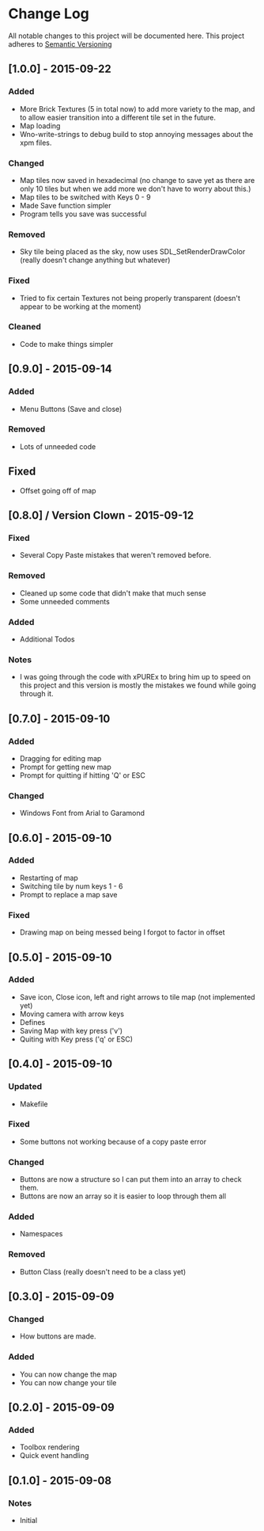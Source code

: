 # Change Log

All notable changes to this project will be documented here.
This project adheres to [Semantic Versioning](http://semver.org/)

## [1.0.0] - 2015-09-22
### Added
* More Brick Textures (5 in total now) to add more variety to the map, and to allow easier transition into a different tile set in the future.
* Map loading
* Wno-write-strings to debug build to stop annoying messages about the xpm files.

### Changed
* Map tiles now saved in hexadecimal (no change to save yet as there are only 10 tiles but when we add more we don't have to worry about this.)
* Map tiles to be switched with Keys 0 - 9
* Made Save function simpler
* Program tells you save was successful

### Removed
* Sky tile being placed as the sky, now uses SDL_SetRenderDrawColor (really doesn't change anything but whatever)

### Fixed
* Tried to fix certain Textures not being properly transparent (doesn't appear to be working at the moment)

### Cleaned
* Code to make things simpler


## [0.9.0] - 2015-09-14
### Added 
* Menu Buttons (Save and close)

### Removed
* Lots of unneeded code

## Fixed
* Offset going off of map


## [0.8.0] / Version Clown - 2015-09-12
### Fixed
* Several Copy Paste mistakes that weren't removed before.

### Removed
* Cleaned up some code that didn't make that much sense
* Some unneeded comments

### Added
* Additional Todos

### Notes
* I was going through the code with xPUREx to bring him up to speed on this project and this version is mostly
 the mistakes we found while going through it.


## [0.7.0] - 2015-09-10
### Added
* Dragging for editing map
* Prompt for getting new map
* Prompt for quitting if hitting 'Q' or ESC

### Changed
* Windows Font from Arial to Garamond


## [0.6.0] - 2015-09-10
### Added
* Restarting of map
* Switching tile by num keys 1 - 6
* Prompt to replace a map save

### Fixed
* Drawing map on being messed being I forgot to factor in offset


## [0.5.0] - 2015-09-10
### Added
* Save icon, Close icon, left and right arrows to tile map (not implemented yet)
* Moving camera with arrow keys
* Defines
* Saving Map with key press ('v')
* Quiting with Key press ('q' or ESC)


## [0.4.0] - 2015-09-10
### Updated
* Makefile

### Fixed
* Some buttons not working because of a copy paste error

### Changed
* Buttons are now a structure so I can put them into an array to check them.
* Buttons are now an array so it is easier to loop through them all

### Added
* Namespaces

### Removed
* Button Class (really doesn't need to be a class yet)


## [0.3.0] - 2015-09-09
### Changed
* How buttons are made.

### Added
* You can now change the map
* You can now change your tile


## [0.2.0] - 2015-09-09
### Added
* Toolbox rendering
* Quick event handling


## [0.1.0] - 2015-09-08
### Notes
* Initial

